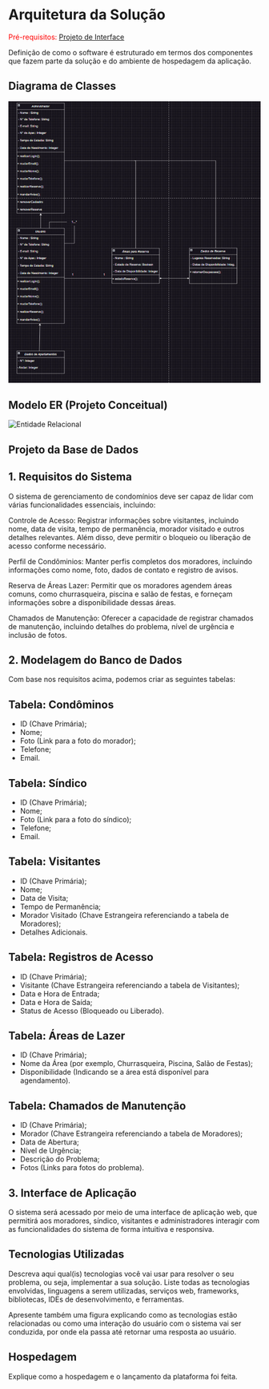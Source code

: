# Arquitetura da Solução

<span style="color:red">Pré-requisitos: <a href="3-Projeto de Interface.md"> Projeto de Interface</a></span>

Definição de como o software é estruturado em termos dos componentes que fazem parte da solução e do ambiente de hospedagem da aplicação.

## Diagrama de Classes

![Diagrama de Classes](img/diagramadeclasses.jpg)

## Modelo ER (Projeto Conceitual)

![Entidade Relacional](https://github.com/ICEI-PUC-Minas-PMV-ADS/pmv-ads-2023-2-e2-proj-int-t8-gestao-de-condominio/assets/116739381/e2d13af7-03b3-4211-ab74-f0ddd21a4d86)



## Projeto da Base de Dados

## 1. Requisitos do Sistema

O sistema de gerenciamento de condomínios deve ser capaz de lidar com várias funcionalidades essenciais, incluindo:

Controle de Acesso: Registrar informações sobre visitantes, incluindo nome, data de visita, tempo de permanência, morador visitado e outros detalhes relevantes. Além disso, deve permitir o bloqueio ou liberação de acesso conforme necessário.

Perfil de Condôminios: Manter perfis completos dos moradores, incluindo informações como nome, foto, dados de contato e registro de avisos.

Reserva de Áreas Lazer: Permitir que os moradores agendem áreas comuns, como churrasqueira, piscina e salão de festas, e forneçam informações sobre a disponibilidade dessas áreas.

Chamados de Manutenção: Oferecer a capacidade de registrar chamados de manutenção, incluindo detalhes do problema, nível de urgência e inclusão de fotos.

## 2. Modelagem do Banco de Dados

Com base nos requisitos acima, podemos criar as seguintes tabelas:

## Tabela: Condôminos

- ID (Chave Primária);
- Nome;
- Foto (Link para a foto do morador);
- Telefone;
- Email.

## Tabela: Síndico

- ID (Chave Primária);
- Nome;
- Foto (Link para a foto do síndico);
- Telefone;
- Email.
 
 
## Tabela: Visitantes

- ID (Chave Primária);
- Nome;
- Data de Visita;
- Tempo de Permanência;
- Morador Visitado (Chave Estrangeira referenciando a tabela de Moradores);
- Detalhes Adicionais.

## Tabela: Registros de Acesso

- ID (Chave Primária);
- Visitante (Chave Estrangeira referenciando a tabela de Visitantes);
- Data e Hora de Entrada;
- Data e Hora de Saída;
- Status de Acesso (Bloqueado ou Liberado).

## Tabela: Áreas de Lazer

- ID (Chave Primária);
- Nome da Área (por exemplo, Churrasqueira, Piscina, Salão de Festas);
- Disponibilidade (Indicando se a área está disponível para agendamento).

## Tabela: Chamados de Manutenção

- ID (Chave Primária);
- Morador (Chave Estrangeira referenciando a tabela de Moradores);
- Data de Abertura;
- Nível de Urgência;
- Descrição do Problema;
- Fotos (Links para fotos do problema).

## 3. Interface de Aplicação

O sistema será acessado por meio de uma interface de aplicação web, que permitirá aos moradores, síndico, visitantes e administradores interagir com as funcionalidades do sistema de forma intuitiva e responsiva.

## Tecnologias Utilizadas

Descreva aqui qual(is) tecnologias você vai usar para resolver o seu problema, ou seja, implementar a sua solução. Liste todas as tecnologias envolvidas, linguagens a serem utilizadas, serviços web, frameworks, bibliotecas, IDEs de desenvolvimento, e ferramentas.

Apresente também uma figura explicando como as tecnologias estão relacionadas ou como uma interação do usuário com o sistema vai ser conduzida, por onde ela passa até retornar uma resposta ao usuário.

## Hospedagem

Explique como a hospedagem e o lançamento da plataforma foi feita.

